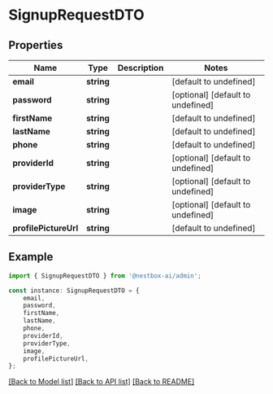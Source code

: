 # SignupRequestDTO


## Properties

Name | Type | Description | Notes
------------ | ------------- | ------------- | -------------
**email** | **string** |  | [default to undefined]
**password** | **string** |  | [optional] [default to undefined]
**firstName** | **string** |  | [default to undefined]
**lastName** | **string** |  | [default to undefined]
**phone** | **string** |  | [default to undefined]
**providerId** | **string** |  | [optional] [default to undefined]
**providerType** | **string** |  | [optional] [default to undefined]
**image** | **string** |  | [optional] [default to undefined]
**profilePictureUrl** | **string** |  | [default to undefined]

## Example

```typescript
import { SignupRequestDTO } from '@nestbox-ai/admin';

const instance: SignupRequestDTO = {
    email,
    password,
    firstName,
    lastName,
    phone,
    providerId,
    providerType,
    image,
    profilePictureUrl,
};
```

[[Back to Model list]](../README.md#documentation-for-models) [[Back to API list]](../README.md#documentation-for-api-endpoints) [[Back to README]](../README.md)
